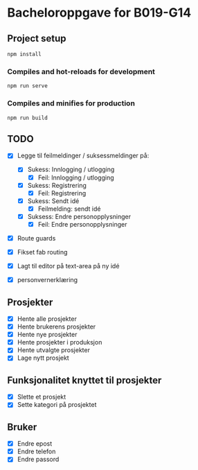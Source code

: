 # Bacheloroppgave for B019-G14

## Project setup
```
npm install
```
### Compiles and hot-reloads for development
```
npm run serve
```
### Compiles and minifies for production
```
npm run build
```

## TODO
- [X] Legge til feilmeldinger / suksessmeldinger på:
    - [X] Sukess: Innlogging / utlogging
        - [X] Feil: Innlogging / utlogging
    - [X] Sukess: Registrering
        - [X] Feil: Registrering
    - [X] Sukess: Sendt idé
        - [X] Feilmelding: sendt idé
    - [X] Suksess: Endre personopplysninger
        - [X] Feil: Endre personopplysninger
        
- [X] Route guards
- [X] Fikset fab routing
- [X] Lagt til editor på text-area på ny idé

- [X] personvernerklæring

## Prosjekter
- [X] Hente alle prosjekter
- [X] Hente brukerens prosjekter
- [X] Hente nye prosjekter
- [X] Hente prosjekter i produksjon
- [X] Hente utvalgte prosjekter
- [X] Lage nytt prosjekt

## Funksjonalitet knyttet til prosjekter
- [X] Slette et prosjekt
- [X] Sette kategori på prosjektet

## Bruker
- [X] Endre epost
- [X] Endre telefon
- [X] Endre passord
